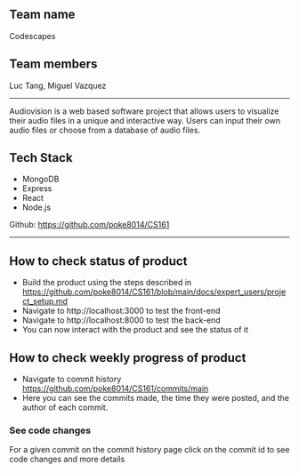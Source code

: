 ## Team name
Codescapes
## Team members
Luc Tang, Miguel Vazquez

---
Audiovision is a web based software project that allows users to visualize their audio files in a unique and interactive way. Users can input their own audio files or choose from a database of audio files.

## Tech Stack
- MongoDB
- Express
- React
- Node.js

Github: https://github.com/poke8014/CS161

---

## How to check status of product
- Build the product using the steps described in https://github.com/poke8014/CS161/blob/main/docs/expert_users/project_setup.md
- Navigate to http://localhost:3000 to test the front-end
- Navigate to http://localhost:8000 to test the back-end
- You can now interact with the product and see the status of it

## How to check weekly progress of product
- Navigate to commit history https://github.com/poke8014/CS161/commits/main
- Here you can see the commits made, the time they were posted, and the author of each commit.

### See code changes
For a given commit on the commit history page click on the commit id to see code changes and more details
